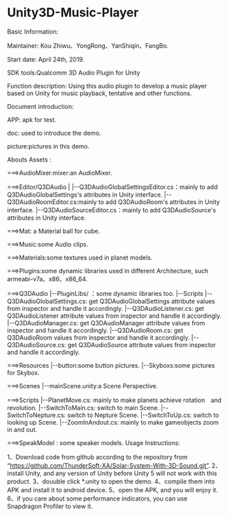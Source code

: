 # Unity3D-Music-Player

Basic Information:

Maintainer: Kou Zhiwu、YongRong、YanShiqin、FangBo.

Start date: April 24th, 2019.

SDK tools:Qualcomm 3D Audio Plugin for Unity

Function description:
Using this audio plugin to develop a music player based on Unity for music playback, tentative and other functions.

Document introduction:

APP: apk for test.

doc: used to introduce the demo.

picture:pictures in this demo.

Abouts Assets :

===>AudioMixer.mixer:an AudioMixer.

===>Editor/Q3DAudio 
	| 
	|--Q3DAudioGlobalSettingsEditor.cs：mainly to add Q3DAudioGlobalSettings's attributes in Unity interface. 
	|--Q3DAudioRoomEditor.cs:mainly to add Q3DAudioRoom's attributes in Unity interface. 
	|--Q3DAudioSourceEditor.cs：mainly to add Q3DAudioSource's attributes in Unity interface.

===>Mat: a Material ball for cube.

===>Music:some Audio clips.

===>Materials:some textures used in planet models.

===>Plugins:some dynamic libraries used in different Architecture, such armeabi-v7a、x86、x86_64.

===>Q3DAudio 
|--PluginLibs/ ：some dynamic libraries too. 
	 |--Scripts 
	 |--Q3DAudioGlobalSettings.cs: get Q3DAudioGlobalSettings attribute values from inspector and handle it accordingly.
	 |--Q3DAudioListener.cs: get Q3DAudioListener attribute values from inspector and handle it accordingly. 
	 |--Q3DAudioManager.cs: get Q3DAudioManager attribute values from inspector and handle it accordingly. 
	 |--Q3DAudioRoom.cs: get Q3DAudioRoom values from inspector and handle it accordingly. 
	 |--Q3DAudioSource.cs: get Q3DAudioSource attribute values from inspector and handle it accordingly.

===>Resources
     |--button:some button pictures.
     |--Skyboxs:some pictures for Skybox.

===>Scenes
     |--mainScene.unity:a Scene Perspective.

===>Scripts 
	|--PlanetMove.cs: mainly to make planets achieve rotation　and revolution. 
	|--SwitchToMain.cs: switch to main Scene. 
	|--SwitchToNepture.cs: switch to Nepture Scene. 
	|--SwitchToUp.cs: switch to looking up Scene. 
	|--ZoomInAndout.cs: mainly to make gameobjects zoom in and out.

===>SpeakModel : some speaker models.
Usage Instructions:

1、Download code from github according to the repository from “https://github.com/ThunderSoft-XA/Solar-System-With-3D-Sound.git”. 
2、install Unity, and any version of Unity before Unity 5 will not work with this product. 
3、douuble click *.unity to open the demo. 
4、compile them into APK and install it to android device. 
5、open the APK, and you will enjoy it. 
6、if you care about some performance indicators, you can use Snapdragon Profiler to view it.
